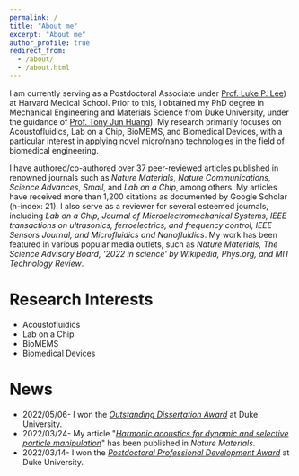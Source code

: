 ```yaml
---
permalink: /
title: "About me"
excerpt: "About me"
author_profile: true
redirect_from: 
  - /about/
  - /about.html
---
```


I am currently serving as a Postdoctoral Associate under [Prof. Luke P. Lee](https://connects.catalyst.harvard.edu/Profiles/display/Person/165825)) at Harvard Medical School. Prior to this, I obtained my PhD degree in Mechanical Engineering and Materials Science from Duke University, under the guidance of [Prof. Tony Jun Huang](https://acoustofluidics.pratt.duke.edu/people/tony-jun-huang)). My research primarily focuses on Acoustofluidics, Lab on a Chip, BioMEMS, and Biomedical Devices, with a particular interest in applying novel micro/nano technologies in the field of biomedical engineering. 

I have authored/co-authored over 37 peer-reviewed articles published in renowned journals such as _Nature Materials_, _Nature Communications_, _Science Advances_, _Small_, and _Lab on a Chip_, among others. My articles have received more than 1,200 citations as documented by Google Scholar (h-index: 21). I also serve as a reviewer for several esteemed journals, including _Lab on a Chip, Journal of Microelectromechanical Systems, IEEE transactions on ultrasonics, ferroelectrics, and frequency control, IEEE Sensors Journal, and Microfluidics and Nanofluidics_. My work has been featured in various popular media outlets, such as _Nature Materials, The Science Advisory Board, '2022 in science' by Wikipedia, Phys.org, and MIT Technology Review_.

Research Interests
======
* Acoustofluidics
* Lab on a Chip
* BioMEMS 
* Biomedical Devices

News
======
* 2022/05/06- I won the [_Outstanding Dissertation Award_](https://pratt.duke.edu/about/news/duke-engineering-celebrates-class-2022) at Duke University. 
* 2022/03/24- My article "[_Harmonic acoustics for dynamic and selective particle manipulation_](https://www.nature.com/articles/s41563-022-01210-8)" has been published in _Nature Materials_. 
* 2022/03/14- I won the [_Postdoctoral Professional Development Award_](https://postdoc.duke.edu/2022-duke-postdoctoral-professional-development-award-winners) at Duke University. 
